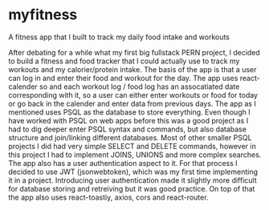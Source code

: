 # myfitness
A fitness app that I built to track my daily food intake and workouts



After debating for a while what my first big fullstack PERN project, I decided to build a fitness and food tracker that I could actually use to track my workouts and my calorier/protein intake. The basis of the app is that a user can log in and enter their food and workout for the day. The app uses react-calender so and each workout log / food log has an assocatiated date corresponding with it, so a user can either enter workouts or food for today or go back in the calender and enter data from previous days. The app as I mentioned uses PSQL as the database to store everything. Even though I have worked with PSQL on web apps before this was a good project as I had to dig deeper enter PSQL syntax and commands, but also database structure and join/linking different databases. Most of other smaller PSQL projects I did had very simple SELECT and DELETE commands, however in this project I had to implement JOINS, UNIONS and more complex searches. The app also has a user authentication aspect to it. For that process I decided to use JWT (jsonwebtoken), which was my first time implementing it in a project. Introducing user authentication made it slightly more difficult for database storing and retreiving but it was good practice. On top of that the app also uses react-toastiy, axios, cors and react-router. 

